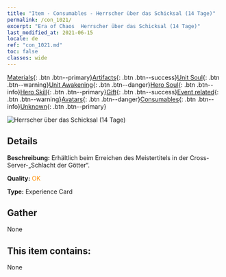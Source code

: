 ```yaml
---
title: "Item - Consumables - Herrscher über das Schicksal (14 Tage)"
permalink: /con_1021/
excerpt: "Era of Chaos  Herrscher über das Schicksal (14 Tage)"
last_modified_at: 2021-06-15
locale: de
ref: "con_1021.md"
toc: false
classes: wide
---
```

 [Materials](/ItemsDE/){: .btn .btn--primary}[Artifacts](/ItemsDE/Artifacts/){: .btn .btn--success}[Unit Soul](/ItemsDE/UnitSoul/){: .btn .btn--warning}[Unit Awakening](/ItemsDE/UnitAwakening/){: .btn .btn--danger}[Hero Soul](/ItemsDE/HeroSoul/){: .btn .btn--info}[Hero Skill](/ItemsDE/HeroSkill/){: .btn .btn--primary}[Gift](/ItemsDE/Gift/){: .btn .btn--success}[Event related](/ItemsDE/Events/){: .btn .btn--warning}[Avatars](/ItemsDE/Avatars/){: .btn .btn--danger}[Consumables](/ItemsDE/Consumables/){: .btn .btn--info}[Unknown](/ItemsDE/Unknown/){: .btn .btn--primary}

 ![Herrscher über das Schicksal (14 Tage)](/images/a/avatarFrame_63.png)

## Details
 **Beschreibung:** Erhältlich beim Erreichen des Meistertitels in der Cross-Server-„Schlacht der Götter“.

 **Quality:** <span style="color: #FF8C00">OK</span>

 **Type:** Experience Card

## Gather

  None

## This item contains:

  None

